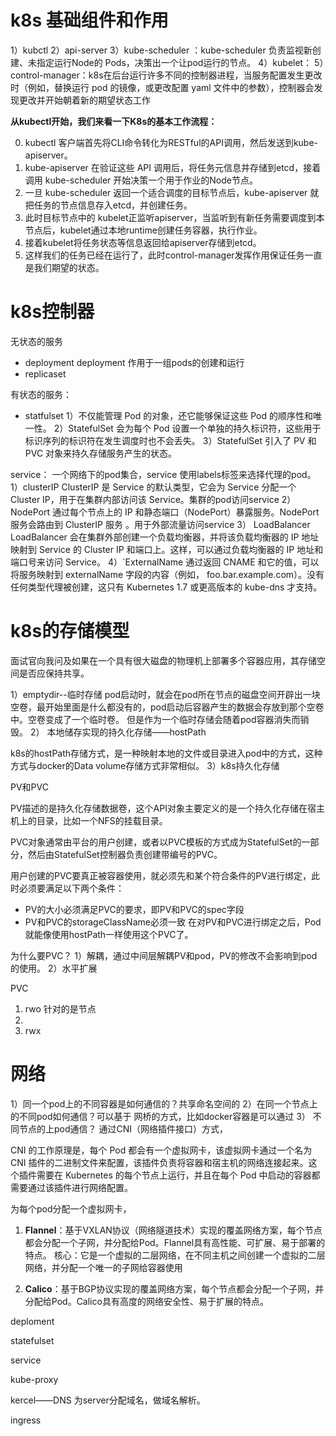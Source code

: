 # k8s 基础组件和作用

1）kubctl
2）api-server
3）kube-scheduler ：kube-scheduler 负责监视新创建、未指定运行Node的 Pods，决策出一个让pod运行的节点。
4）kubelet：
5）control-manager：k8s在后台运行许多不同的控制器进程，当服务配置发生更改时（例如，替换运行 pod 的镜像，或更改配置 yaml 文件中的参数），控制器会发现更改并开始朝着新的期望状态工作

**从kubectl开始，我们来看一下K8s的基本工作流程：**

0.  kubectl 客户端首先将CLI命令转化为RESTful的API调用，然后发送到kube-apiserver。
1.  kube-apiserver 在验证这些 API 调用后，将任务元信息并存储到etcd，接着调用 kube-scheduler 开始决策一个用于作业的Node节点。
2.  一旦 kube-scheduler 返回一个适合调度的目标节点后，kube-apiserver 就把任务的节点信息存入etcd，并创建任务。
3.  此时目标节点中的 kubelet正监听apiserver，当监听到有新任务需要调度到本节点后，kubelet通过本地runtime创建任务容器，执行作业。
4.  接着kubelet将任务状态等信息返回给apiserver存储到etcd。
5.  这样我们的任务已经在运行了，此时control-manager发挥作用保证任务一直是我们期望的状态。



# k8s控制器

无状态的服务
-  deployment
deployment 作用于一组pods的创建和运行
- replicaset

有状态的服务：
- statfulset
1）不仅能管理 Pod 的对象，还它能够保证这些 Pod 的顺序性和唯一性。
2）StatefulSet 会为每个 Pod 设置一个单独的持久标识符，这些用于标识序列的标识符在发生调度时也不会丢失。
3）StatefulSet 引入了 PV 和 PVC 对象来持久存储服务产生的状态。

service： 一个网络下的pod集合，service 使用labels标签来选择代理的pod。
1）clusterIP
 ClusterIP 是 Service 的默认类型，它会为 Service 分配一个 Cluster IP，用于在集群内部访问该 Service。集群的pod访问service
2）NodePort
通过每个节点上的 IP 和静态端口（NodePort）暴露服务。NodePort 服务会路由到 ClusterIP 服务
。用于外部流量访问service
3） LoadBalancer
LoadBalancer 会在集群外部创建一个负载均衡器，并将该负载均衡器的 IP 地址映射到 Service 的 Cluster IP 和端口上。这样，可以通过负载均衡器的 IP 地址和端口号来访问 Service。
4）`ExternalName
通过返回 CNAME 和它的值，可以将服务映射到 externalName 字段的内容（例如， foo.bar.example.com）。没有任何类型代理被创建，这只有 Kubernetes 1.7 或更高版本的 kube-dns 才支持。

# k8s的存储模型

面试官向我问及如果在一个具有很大磁盘的物理机上部署多个容器应用，其存储空间是否应保持共享。

1）emptydir--临时存储
	pod启动时，就会在pod所在节点的磁盘空间开辟出一块空卷，最开始里面是什么都没有的，pod启动后容器产生的数据会存放到那个空卷中。空卷变成了一个临时卷。
	但是作为一个临时存储会随着pod容器消失而销毁。
2） 本地储存实现的持久化存储——hostPath

k8s的hostPath存储方式，是一种映射本地的文件或目录进入pod中的方式，这种方式与docker的Data volume存储方式非常相似。
3）k8s持久化存储

PV和PVC

PV描述的是持久化存储数据卷，这个API对象主要定义的是一个持久化存储在宿主机上的目录，比如一个NFS的挂载目录。

PVC对象通常由平台的用户创建，或者以PVC模板的方式成为StatefulSet的一部分，然后由StatefulSet控制器负责创建带编号的PVC。

用户创建的PVC要真正被容器使用，就必须先和某个符合条件的PV进行绑定，此时必须要满足以下两个条件：

-   PV的大小必须满足PVC的要求，即PV和PVC的spec字段
-   PV和PVC的storageClassName必须一致
在对PV和PVC进行绑定之后，Pod就能像使用hostPath一样使用这个PVC了。

为什么要PVC？
1）解耦，通过中间层解耦PV和pod，PV的修改不会影响到pod的使用。
2）水平扩展

PVC 
1) rwo  针对的是节点
2) 
3) rwx 


# 网络




1）同一个pod上的不同容器是如何通信的？共享命名空间的
2）在同一个节点上的不同pod如何通信？可以基于 网桥的方式，比如docker容器是可以通过
3） 不同节点的上pod通信？
通过CNI（网络插件接口）方式，

CNI 的工作原理是，每个 Pod 都会有一个虚拟网卡，该虚拟网卡通过一个名为 CNI 插件的二进制文件来配置，该插件负责将容器和宿主机的网络连接起来。这个插件需要在 Kubernetes 的每个节点上运行，并且在每个 Pod 中启动的容器都需要通过该插件进行网络配置。

为每个pod分配一个虚拟网卡，

1.  **Flannel**：基于VXLAN协议（网络隧道技术）实现的覆盖网络方案，每个节点都会分配一个子网，并分配给Pod。Flannel具有高性能、可扩展、易于部署的特点。
	核心：它是一个虚拟的二层网络，在不同主机之间创建一个虚拟的二层网络，并分配一个唯一的子网给容器使用
    
2.  **Calico**：基于BGP协议实现的覆盖网络方案，每个节点都会分配一个子网，并分配给Pod。Calico具有高度的网络安全性、易于扩展的特点。




deploment

statefulset

service

kube-proxy

kercel——DNS 为server分配域名，做域名解析。

ingress